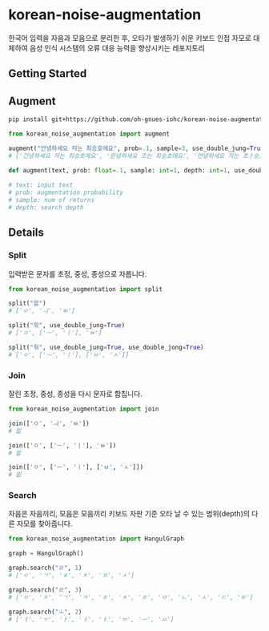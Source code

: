 # korean-noise-augmentation
한국어 입력을 자음과 모음으로 분리한 후, 오타가 발생하기 쉬운 키보드 인접 자모로 대체하여 음성 인식 시스템의 오류 대응 능력을 향상시키는 레포지토리

## Getting Started

## Augment

```bash
pip install git+https://github.com/oh-gnues-iohc/korean-noise-augmentation.git
```

```python
from korean_noise_augmentation import augment

augment("안녕하세요 저는 최승호에요", prob=.1, sample=3, use_double_jung=True)
# ['간녕하세요 저는 최승호에요', '앋녕하세요 조는 최승호에요', '언녕하세요 저는 쵸ㅏ승호에요']
```

```python
def augment(text, prob: float=.1, sample: int=1, depth: int=1, use_double_jung: bool=False, use_double_jong: bool=False):
    
# text: input text
# prob: augmentation probability
# sample: num of returns
# depth: search depth
```


## Details

### Split

입력받은 문자를 초정, 중성, 종성으로 자릅니다.

```python
from korean_noise_augmentation import split

split("읪")
# ['ㅇ', 'ㅢ', 'ㅄ']

split("읚", use_double_jung=True)
# ['ㅇ', ['ㅡ', 'ㅣ'], 'ㅄ']

split("읚", use_double_jung=True, use_double_jong=True)
# ['ㅇ', ['ㅡ', 'ㅣ'], ['ㅂ', 'ㅅ']]
```

### Join

잘린 초정, 중성, 종성을 다시 문자로 합칩니다.
```python
from korean_noise_augmentation import join

join(['ㅇ', 'ㅢ', 'ㅄ'])
# 읪

join(['ㅇ', ['ㅡ', 'ㅣ'], 'ㅄ'])
# 읪

join(['ㅇ', ['ㅡ', 'ㅣ'], ['ㅂ', 'ㅅ']])
# 읪
```

### Search

자음은 자음끼리, 모음은 모음끼리 키보드 자판 기준 오타 날 수 있는 범위(depth)의 다른 자모를 찾아줍니다.

```python
from korean_noise_augmentation import HangulGraph

graph = HangulGraph()

graph.search("ㄹ", 1)
# ['ㅇ', 'ㄱ', 'ㅎ', 'ㅊ', 'ㅍ', 'ㅅ']

graph.search("ㄹ", 3)
# ['ㅇ', 'ㅈ', 'ㄱ', 'ㅋ', 'ㅎ', 'ㅊ', 'ㅍ', 'ㅁ', 'ㄴ', 'ㅅ', 'ㄷ', 'ㅌ']

graph.search("ㅗ", 2)
# ['ㅕ', 'ㅜ', 'ㅏ', 'ㅓ', 'ㅑ', 'ㅠ', 'ㅡ', 'ㅛ']
```
